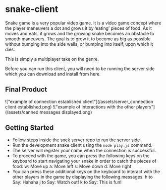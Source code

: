# snake-client

Snake game is a very popular video game. It is a video game concept where the player maneuvers a dot and grows it by ‘eating’ pieces of food. As it moves and eats, it grows and the growing snake becomes an obstacle to smooth maneuvers. The goal is to grow it to become as big as possible without bumping into the side walls, or bumping into itself, upon which it dies.

This is simply a multiplayer take on the genre.

Before you can run this client, you will need to be running the server side which you can download and install from here. 

## Final Product

!["example of connection established client"](/assets/server_connection client established.png)
!["example of interactions with the other players"](/assets/canned messages displayed.png)


## Getting Started

- Follow steps inside the snek server repo to run the server side
- Run the development snake client using the `node play.js` command.
- The server will register your name when the connection is successful.
- To proceed with the game, you can press the following keys on the keyboard to start navigating your snake in order to catch the pieces of food:
    w: Move up
    a: Move left
    s: Move down
    d: Move right
- You can press these additional keys on the keyboard to interact with the other players in the game by displaying the following messages:
    h to Say: Hahaha
    j to Say: Watch out!
    k to Say: This is fun!